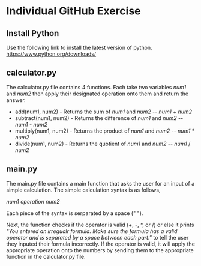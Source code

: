 # Individual GitHub Exercise
## Install Python
Use the following link to install the latest version of python.
https://www.python.org/downloads/

## calculator.py
The calculator.py file contains 4 functions. Each take two variables *num1* and *num2* then apply their designated operation onto them and return the answer.
* add(num1, num2) - Returns the sum of *num1* and *num2* -- *num1* + *num2*
* subtract(num1, num2) - Returns the difference of *num1* and *num2* -- *num1* - *num2*
* multiply(num1, num2) - Returns the product of *num1* and *num2* -- *num1* * *num2*
* divide(num1, num2) - Returns the quotient of *num1* and *num2* -- *num1* / *num2*

## main.py
The main.py file contains a main function that asks the user for an input of a simple calculation. The simple calculation syntax is as follows,

*num1* *operation* *num2*

Each piece of the syntax is serparated by a space (" ").

Next, the function checks if the operator is valid (+, -, *, or /) or else it prints *"You entered an irregualr formula. Make sure the formula has a valid operator and is separated by a space between each part."* to tell the user they inputed their formula incorrectly. If the operator is valid, it will apply the appropriate operation onto the numbers by sending them to the appropriate function in the calculator.py file.
